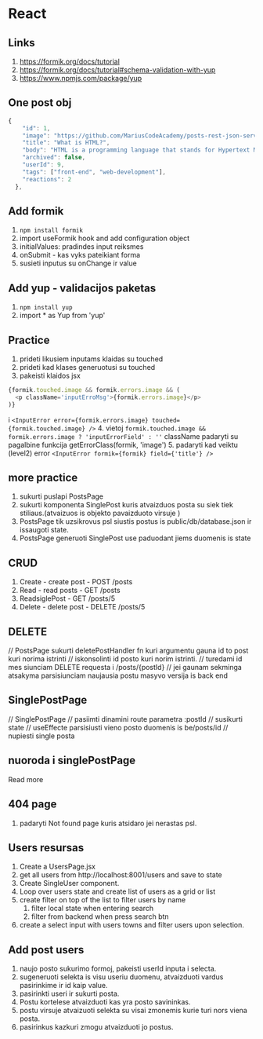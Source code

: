 # React

## Links

1. https://formik.org/docs/tutorial
2. https://formik.org/docs/tutorial#schema-validation-with-yup
3. https://www.npmjs.com/package/yup


## One post obj

```javascript
{
    "id": 1,
    "image": "https://github.com/MariusCodeAcademy/posts-rest-json-server/blob/main/assets/html.jpg?raw=true",
    "title": "What is HTML?",
    "body": "HTML is a programming language that stands for Hypertext Markup Language." ,
    "archived": false,
    "userId": 9,
    "tags": ["front-end", "web-development"],
    "reactions": 2
  },
```

## Add formik

1. `npm install formik`
2. import useFormik hook and add configuration object
3. initialValues: pradindes input reiksmes
4. onSubmit - kas vyks pateikiant forma
5. susieti inputus su onChange ir value


## Add yup - validacijos paketas

1. `npm install yup`
2. import * as Yup from 'yup'

## Practice

1. prideti likusiem inputams klaidas su touched
2. prideti kad klases generuotusi su touched
3. pakeisti klaidos jsx 
```javascript
{formik.touched.image && formik.errors.image && (
  <p className='inputErroMsg'>{formik.errors.image}</p>
)}
```
i 
`<InputError error={formik.errors.image} touched={formik.touched.image} />`
4. vietoj `formik.touched.image && formik.errors.image ? 'inputErrorField' : ''` className padaryti su pagalbine funkcija getErrorClass(formik, 'image')
5. padaryti kad veiktu (level2) error `<InputError formik={formik} field={'title'} />`

## more practice

1. sukurti puslapi PostsPage
2. sukurti komponenta SinglePost kuris atvaizduos posta su siek tiek stiliaus.(atvaizuos is objekto pavaizduoto virsuje )
3. PostsPage tik uzsikrovus psl siustis postus is public/db/database.json ir issaugoti state.
4. PostsPage generuoti SinglePost use paduodant jiems duomenis is state


## CRUD

1. Create - create post - POST /posts
2. Read - read posts - GET /posts
3. ReadsiglePost - GET /posts/5
4. Delete - delete post - DELETE /posts/5



## DELETE 

// PostsPage sukurti deletePostHandler fn kuri argumentu gauna id to post kuri norima istrinti
// iskonsolinti id posto kuri norim istrinti.
// turedami id mes siunciam DELETE requesta i /posts/{postId}
// jei gaunam sekminga atsakyma parsisiunciam naujausia postu masyvo versija is back end

## SinglePostPage
// SinglePostPage
// pasiimti dinamini route parametra :postId
// susikurti state
// useEffecte parsisiusti vieno posto duomenis is be/posts/id
// nupiesti single posta


## nuoroda i singlePostPage
<Link to='/posts/5'>Read more</Link>

## 404 page 

1. padaryti Not found page kuris atsidaro jei nerastas psl.


## Users resursas 

1. Create a UsersPage.jsx
2. get all users from http://localhost:8001/users and save to state
3. Create SingleUser component. 
4. Loop over users state and create list of users as a grid or list
5. create filter on top of the list to filter users by name
   1. filter local state when entering search
   2. filter from backend when press search btn
6. create a select input with users towns and filter users upon selection.


## Add post users

1. naujo posto sukurimo formoj, pakeisti userId inputa i selecta.
2. sugeneruoti selekta is visu useriu duomenu, atvaizduoti vardus pasirinkime ir id kaip value.
3. pasirinkti useri ir sukurti posta.
4. Postu kortelese atvaizduoti kas yra posto savininkas.
5. postu virsuje atvaizuoti selekta su visai zmonemis kurie turi nors viena posta.
6. pasirinkus kazkuri zmogu atvaizduoti jo postus.